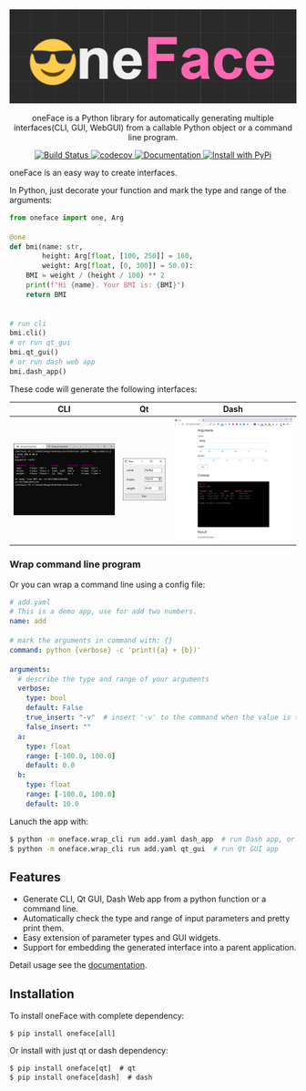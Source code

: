 <div align="center">

<img src="./docs/imgs/logo.png">

<p> oneFace is a Python library for automatically generating multiple interfaces(CLI, GUI, WebGUI) from a callable Python object or a command line program. </p>

<p>
    <a href="https://github.com/Nanguage/oneFace/actions/workflows/build_and_test.yml">
        <img src="https://github.com/Nanguage/oneFace/actions/workflows/build_and_test.yml/badge.svg" alt="Build Status">
    </a>
    <a href="https://app.codecov.io/gh/Nanguage/oneFace">
        <img src="https://codecov.io/gh/Nanguage/oneFace/branch/master/graph/badge.svg" alt="codecov">
    </a>
    <a href="https://oneface.readthedocs.io/en/latest/">
    	<img src="https://readthedocs.org/projects/oneface/badge/?version=latest" alt="Documentation">
    </a>
  <a href="https://pypi.org/project/oneFace/">
    <img src="https://img.shields.io/pypi/v/oneface.svg" alt="Install with PyPi" />
  </a>
</p>

</div>


oneFace is an easy way to create interfaces.

In Python, just decorate your function and mark the type and range of the arguments:

```Python
from oneface import one, Arg

@one
def bmi(name: str,
        height: Arg[float, [100, 250]] = 160,
        weight: Arg[float, [0, 300]] = 50.0):
    BMI = weight / (height / 100) ** 2
    print(f"Hi {name}. Your BMI is: {BMI}")
    return BMI


# run cli
bmi.cli()
# or run qt_gui
bmi.qt_gui()
# or run dash web app
bmi.dash_app()
```

These code will generate the following interfaces:

|  CLI | Qt | Dash |
| ---- | -- | ---- |
| ![CLI](./docs/imgs/bmi_cli.png) | ![Qt](./docs/imgs/bmi_qt.png) | ![Dash](./docs/imgs/bmi_dash.png) |

### Wrap command line program

Or you can wrap a command line using a config file:

```yaml
# add.yaml
# This is a demo app, use for add two numbers.
name: add

# mark the arguments in command with: {}
command: python {verbose} -c 'print({a} + {b})'

arguments:
  # describe the type and range of your arguments
  verbose:
    type: bool
    default: False
    true_insert: "-v"  # insert '-v' to the command when the value is true
    false_insert: ""
  a:
    type: float
    range: [-100.0, 100.0]
    default: 0.0
  b:
    type: float
    range: [-100.0, 100.0]
    default: 10.0
```

Lanuch the app with:

```Bash
$ python -m oneface.wrap_cli run add.yaml dash_app  # run Dash app, or:
$ python -m oneface.wrap_cli run add.yaml qt_gui  # run Qt GUI app
```

## Features

+ Generate CLI, Qt GUI, Dash Web app from a python function or a command line.
+ Automatically check the type and range of input parameters and pretty print them.
+ Easy extension of parameter types and GUI widgets.
+ Support for embedding the generated interface into a parent application.

Detail usage see the [documentation](https://oneface.readthedocs.io/en/latest/).

## Installation

To install oneFace with complete dependency:

```
$ pip install oneface[all]
```

Or install with just qt or dash dependency:

```
$ pip install oneface[qt]  # qt
$ pip install oneface[dash]  # dash
```
